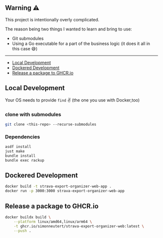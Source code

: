 ## Warning ⚠️ <!-- omit from toc -->

This project is intentionally overly complicated.

The reason being two things I wanted to learn and bring to use:

* Git submodules
* Using a Go executable for a part of the business logic (it does it all in this case 😅)

---

- [Local Development](#local-development)
- [Dockered Development](#dockered-development)
- [Release a package to GHCR.io](#release-a-package-to-ghcrio)


## Local Development

Your OS needs to provide `find` ✌️ (the one you use with Docker,too)

### clone with submodules<!-- omit from toc -->

```bash
git clone <this-repo> --recurse-submodules
```

### Dependencies<!-- omit from toc -->

```bash
asdf install
just make
bundle install
bundle exec rackup
```

## Dockered Development

```bash
docker build -t strava-export-organizer-web-app .
docker run -p 3000:3000 strava-export-organizer-web-app
```

## Release a package to GHCR.io

```bash
docker buildx build \
    --platform linux/amd64,linux/arm64 \
    -t ghcr.io/simonneutert/strava-export-organizer-web:latest \
    --push .
```
